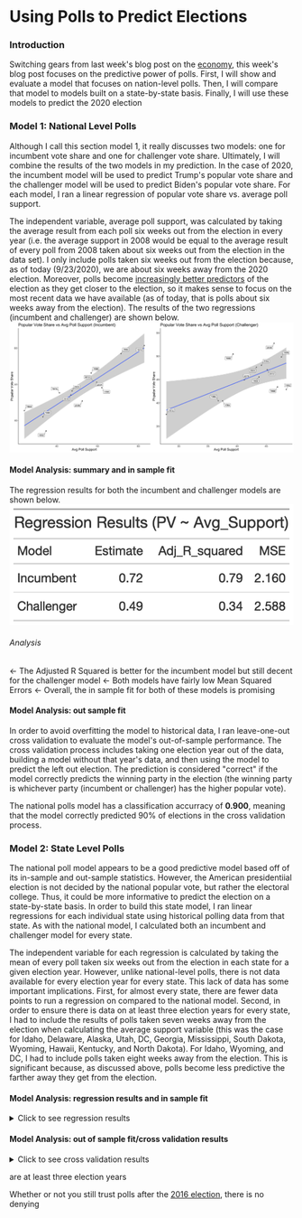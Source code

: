 # Using Polls to Predict Elections

### Introduction

Switching gears from last week's blog post on the [economy](Econ.md), this week's
blog post focuses on the predictive power of polls. First, I will show and evaluate a model
that focuses on nation-level polls. Then, I will compare that model to models built
on a state-by-state basis. Finally, I will use these models to predict the 2020 election

### Model 1: National Level Polls

Although I call this section model 1, it really discusses two models: one for incumbent vote share
and one for challenger vote share. Ultimately, I will combine the results of the two models in my prediction.
In the case of 2020, the incumbent model will be used to predict Trump's popular vote share and the 
challenger model will be used to predict Biden's popular vote share. For each model, I ran a linear regression of
popular vote share vs. average poll support. 

The independent variable, average poll support,
was calculated by taking the average result from each poll six weeks out from the election
in every year (i.e. the average support in 2008 would be equal to the average result of every poll from 2008
taken about six weeks out from the election in the data set). I only include polls taken six weeks
out from the election because, as of today (9/23/2020), we are about six weeks away from the 2020
election. Moreover, polls become [increasingly better predictors](https://www.semanticscholar.org/paper/Election-forecasting%3A-Too-far-out-Jennings-Lewis-Beck/7d0621cd3f984483652caf09e7764c88233948d7) of the election as they get
closer to the election, so it makes sense to focus on the most recent data we have available (as of today, that is polls
about six weeks away from the election). The results of the two regressions (incumbent and challenger) are 
shown below. 
![plots](Gov1347-master/figures/national_polls_plots.png)

#### Model Analysis: summary and in sample fit

The regression results for both the incumbent and challenger models are shown below.
![plot](Gov1347-master/figures/national_reg_table.png)
###### Analysis
<- The Adjusted R Squared is better for the incumbent model but still decent for the challenger model
<- Both models have fairly low Mean Squared Errors
<- Overall, the in sample fit for both of these models is promising

#### Model Analysis: out sample fit
In order to avoid overfitting the model to historical data, I ran
leave-one-out cross validation to evaluate the model's out-of-sample performance.
The cross validation process includes taking one election year out of the data,
building a model without that year's data, and then using the model to predict
the left out election. The prediction is considered "correct" if the model
correctly predicts the winning party in the election (the winning party
is whichever party (incumbent or challenger) has the higher popular vote). 

The national polls model has a classification accurracy of **0.900**, meaning
that the model correctly predicted 90% of elections in the cross validation
process. 

### Model 2: State Level Polls

The national poll model appears to be a good predictive model based off of its in-sample
and out-sample statistics. However, the American presidentiial election is not decided 
by the national popular vote, but rather the electoral college. Thus, it could be more
informative to predict the election on a state-by-state basis. In order to build this 
state model, I ran linear regressions for each individual state using historical polling
data from that state. As with the national model, I calculated both an incumbent and challenger
model for every state. 

The independent variable for each regression is calculated by taking 
the mean of every poll taken six weeks out from the election in each state for a given 
election year. However, unlike national-level polls, there is not data available for 
every election year for every state. This lack of data has some important implications.
First, for almost every state, there are fewer data points to run a regression on compared
to the national model. Second, in order to ensure there is data on at least three election
years for every state, I had to include the results of polls taken seven weeks away
from the election when calculating the average support variable (this was the case for 
Idaho, Delaware, Alaska, Utah, DC, Georgia, Mississippi, South Dakota, Wyoming,
Hawaii, Kentucky, and North Dakota). For Idaho, Wyoming, and DC, I had to include
polls taken eight weeks away from the election. This is significant because, as
discussed above, polls become less predictive the farther away they get from the 
election. 

#### Model Analysis: regression results and in sample fit
<details>
  <summary>Click to see regression results</summary>
  
  ![tab](Gov1347-master/figures/tab.png)

</details>

#### Model Analysis: out of sample fit/cross validation results

<details>
  <summary>Click to see cross validation results</summary>
  
  ![tab](Gov1347-master/figures/accuracy_table.png)

</details>



are at least three election years



Whether or not you still trust polls after
the [2016 election](https://www.pewresearch.org/fact-tank/2016/11/09/why-2016-election-polls-missed-their-mark/),
there is no denying 
